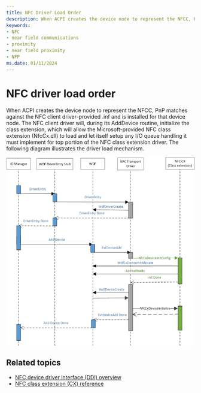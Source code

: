 ```yaml
---
title: NFC Driver Load Order
description: When ACPI creates the device node to represent the NFCC, PnP matches against the NFC client driver-provided .inf and is installed for that device node.
keywords:
- NFC
- near field communications
- proximity
- near field proximity
- NFP
ms.date: 01/11/2024
---
```


# NFC driver load order

When ACPI creates the device node to represent the NFCC, PnP matches against the NFC client driver-provided .inf and is installed for that device node. The NFC client driver will, during its AddDevice routine, initialize the class extension, which will allow the Microsoft-provided NFC class extension (NfcCx.dll) to load and let itself setup any I/O queue handling it must implement for top portion of the NFC class extension driver. The following diagram illustrates the driver load mechanism.

![driver load order.](images/driverloadsequence1.png)

## Related topics

- [NFC device driver interface (DDI) overview](/windows-hardware/drivers/ddi/index)
- [NFC class extension (CX) reference](/windows-hardware/drivers/ddi/index)
